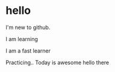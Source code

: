 # hello
I'm new to github.

I am learning

I am a fast learner

Practicing..
Today is awesome
hello there
